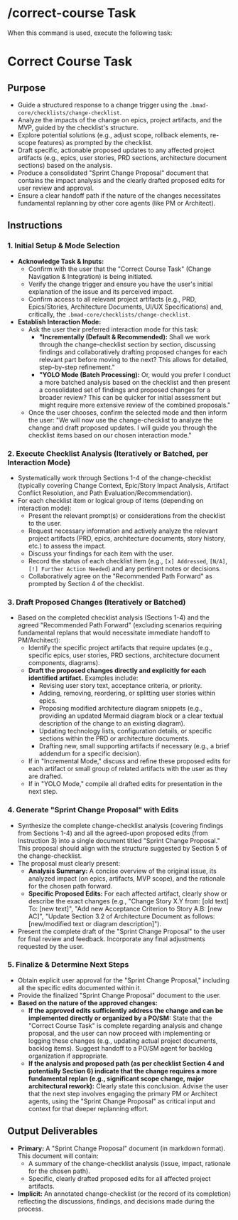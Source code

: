 # /correct-course Task

When this command is used, execute the following task:

# Correct Course Task

## Purpose

- Guide a structured response to a change trigger using the
  `.bmad-core/checklists/change-checklist`.
- Analyze the impacts of the change on epics, project artifacts, and the MVP,
  guided by the checklist's structure.
- Explore potential solutions (e.g., adjust scope, rollback elements, re-scope
  features) as prompted by the checklist.
- Draft specific, actionable proposed updates to any affected project artifacts
  (e.g., epics, user stories, PRD sections, architecture document sections)
  based on the analysis.
- Produce a consolidated "Sprint Change Proposal" document that contains the
  impact analysis and the clearly drafted proposed edits for user review and
  approval.
- Ensure a clear handoff path if the nature of the changes necessitates
  fundamental replanning by other core agents (like PM or Architect).

## Instructions

### 1. Initial Setup & Mode Selection

- **Acknowledge Task & Inputs:**
  - Confirm with the user that the "Correct Course Task" (Change Navigation &
    Integration) is being initiated.
  - Verify the change trigger and ensure you have the user's initial explanation
    of the issue and its perceived impact.
  - Confirm access to all relevant project artifacts (e.g., PRD, Epics/Stories,
    Architecture Documents, UI/UX Specifications) and, critically, the
    `.bmad-core/checklists/change-checklist`.
- **Establish Interaction Mode:**
  - Ask the user their preferred interaction mode for this task:
    - **"Incrementally (Default & Recommended):** Shall we work through the
      change-checklist section by section, discussing findings and
      collaboratively drafting proposed changes for each relevant part before
      moving to the next? This allows for detailed, step-by-step refinement."
    - **"YOLO Mode (Batch Processing):** Or, would you prefer I conduct a more
      batched analysis based on the checklist and then present a consolidated
      set of findings and proposed changes for a broader review? This can be
      quicker for initial assessment but might require more extensive review of
      the combined proposals."
  - Once the user chooses, confirm the selected mode and then inform the user:
    "We will now use the change-checklist to analyze the change and draft
    proposed updates. I will guide you through the checklist items based on our
    chosen interaction mode."

### 2. Execute Checklist Analysis (Iteratively or Batched, per Interaction Mode)

- Systematically work through Sections 1-4 of the change-checklist (typically
  covering Change Context, Epic/Story Impact Analysis, Artifact Conflict
  Resolution, and Path Evaluation/Recommendation).
- For each checklist item or logical group of items (depending on interaction
  mode):
  - Present the relevant prompt(s) or considerations from the checklist to the
    user.
  - Request necessary information and actively analyze the relevant project
    artifacts (PRD, epics, architecture documents, story history, etc.) to
    assess the impact.
  - Discuss your findings for each item with the user.
  - Record the status of each checklist item (e.g., `[x] Addressed`, `[N/A]`,
    `[!] Further Action Needed`) and any pertinent notes or decisions.
  - Collaboratively agree on the "Recommended Path Forward" as prompted by
    Section 4 of the checklist.

### 3. Draft Proposed Changes (Iteratively or Batched)

- Based on the completed checklist analysis (Sections 1-4) and the agreed
  "Recommended Path Forward" (excluding scenarios requiring fundamental replans
  that would necessitate immediate handoff to PM/Architect):
  - Identify the specific project artifacts that require updates (e.g., specific
    epics, user stories, PRD sections, architecture document components,
    diagrams).
  - **Draft the proposed changes directly and explicitly for each identified
    artifact.** Examples include:
    - Revising user story text, acceptance criteria, or priority.
    - Adding, removing, reordering, or splitting user stories within epics.
    - Proposing modified architecture diagram snippets (e.g., providing an
      updated Mermaid diagram block or a clear textual description of the change
      to an existing diagram).
    - Updating technology lists, configuration details, or specific sections
      within the PRD or architecture documents.
    - Drafting new, small supporting artifacts if necessary (e.g., a brief
      addendum for a specific decision).
  - If in "Incremental Mode," discuss and refine these proposed edits for each
    artifact or small group of related artifacts with the user as they are
    drafted.
  - If in "YOLO Mode," compile all drafted edits for presentation in the next
    step.

### 4. Generate "Sprint Change Proposal" with Edits

- Synthesize the complete change-checklist analysis (covering findings from
  Sections 1-4) and all the agreed-upon proposed edits (from Instruction 3) into
  a single document titled "Sprint Change Proposal." This proposal should align
  with the structure suggested by Section 5 of the change-checklist.
- The proposal must clearly present:
  - **Analysis Summary:** A concise overview of the original issue, its analyzed
    impact (on epics, artifacts, MVP scope), and the rationale for the chosen
    path forward.
  - **Specific Proposed Edits:** For each affected artifact, clearly show or
    describe the exact changes (e.g., "Change Story X.Y from: [old text] To:
    [new text]", "Add new Acceptance Criterion to Story A.B: [new AC]", "Update
    Section 3.2 of Architecture Document as follows: [new/modified text or
    diagram description]").
- Present the complete draft of the "Sprint Change Proposal" to the user for
  final review and feedback. Incorporate any final adjustments requested by the
  user.

### 5. Finalize & Determine Next Steps

- Obtain explicit user approval for the "Sprint Change Proposal," including all
  the specific edits documented within it.
- Provide the finalized "Sprint Change Proposal" document to the user.
- **Based on the nature of the approved changes:**
  - **If the approved edits sufficiently address the change and can be
    implemented directly or organized by a PO/SM:** State that the "Correct
    Course Task" is complete regarding analysis and change proposal, and the
    user can now proceed with implementing or logging these changes (e.g.,
    updating actual project documents, backlog items). Suggest handoff to a
    PO/SM agent for backlog organization if appropriate.
  - **If the analysis and proposed path (as per checklist Section 4 and
    potentially Section 6) indicate that the change requires a more fundamental
    replan (e.g., significant scope change, major architectural rework):**
    Clearly state this conclusion. Advise the user that the next step involves
    engaging the primary PM or Architect agents, using the "Sprint Change
    Proposal" as critical input and context for that deeper replanning effort.

## Output Deliverables

- **Primary:** A "Sprint Change Proposal" document (in markdown format). This
  document will contain:
  - A summary of the change-checklist analysis (issue, impact, rationale for the
    chosen path).
  - Specific, clearly drafted proposed edits for all affected project artifacts.
- **Implicit:** An annotated change-checklist (or the record of its completion)
  reflecting the discussions, findings, and decisions made during the process.
